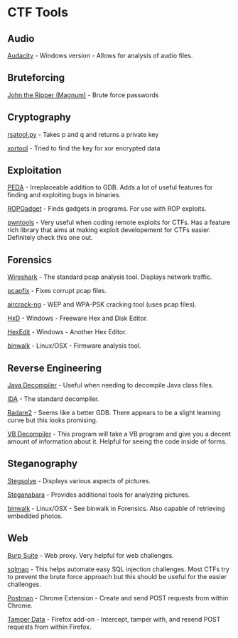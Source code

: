 # CTF Tools
## Audio
[Audacity](http://www.fosshub.com/Audacity.html/audacity-win-2.1.0.exe) - Windows version - Allows for analysis of audio files.

## Bruteforcing
[John the Ripper (Magnum)](https://github.com/magnumripper/JohnTheRipper) - Brute force passwords

## Cryptography
[rsatool.py](https://github.com/ius/rsatool) - Takes p and q and returns a private key

[xortool](https://github.com/hellman/xortool) - Tried to find the key for xor encrypted data

## Exploitation
[PEDA](https://github.com/longld/peda) - Irreplaceable addition to GDB. Adds a lot of useful features for finding and exploiting bugs in binaries.

[ROPGadget](https://github.com/JonathanSalwan/ROPgadget) - Finds gadgets in programs. For use with ROP exploits.

[pwntools](https://github.com/Gallopsled/pwntools) - Very useful when coding remote exploits for CTFs. Has a feature rich library that aims at making exploit developement for CTFs easier. Definitely check this one out.

## Forensics
[Wireshark](https://www.wireshark.org/download.html) - The standard pcap analysis tool. Displays network traffic.

[pcapfix](https://github.com/Rup0rt/pcapfix) - Fixes corrupt pcap files.

[aircrack-ng](http://www.aircrack-ng.org/) - WEP and WPA-PSK cracking tool (uses pcap files).

[HxD](http://mh-nexus.de/en/downloads.php?product=HxD) - Windows - Freeware Hex and Disk Editor.

[HexEdit](http://www.hexedit.com/download.htm) - Windows - Another Hex Editor.

[binwalk](http://binwalk.org/) - Linux/OSX - Firmware analysis tool.

## Reverse Engineering
[Java Decompiler](http://jd.benow.ca/) - Useful when needing to decompile Java class files. 

[IDA](https://www.hex-rays.com/products/ida/support/download.shtml) - The standard decompiler.

[Radare2](https://github.com/radare/radare2) - Seems like a better GDB. There appears to be a slight learning curve but this looks promising. 

[VB Decompiler](https://www.vb-decompiler.org/download.htm) - This program will take a VB program and give you a decent amount of information about it. Helpful for seeing the code inside of forms.

## Steganography
[Stegsolve](https://www.wechall.net/de/forum/show/thread/527/Stegsolve_1.3/) - Displays various aspects of pictures.

[Steganabara](http://www.caesum.com/handbook/steganabara-1.1.1.tar.gz) - Provides additional tools for analyzing pictures.

[binwalk](http://binwalk.org/) - Linux/OSX - See binwalk in Forensics. Also capable of retrieving embedded photos.

## Web
[Burp Suite](http://portswigger.net/burp/download.html) - Web proxy. Very helpful for web challenges.

[sqlmap](http://sqlmap.org/) - This helps automate easy SQL injection challenges. Most CTFs try to prevent the brute force approach but this should be useful for the easier challenges.

[Postman](https://chrome.google.com/webstore/detail/postman/fhbjgbiflinjbdggehcddcbncdddomop?hl=en) - Chrome Extension - Create and send POST requests from within Chrome.

[Tamper Data](https://addons.mozilla.org/En-us/firefox/addon/tamper-data/) - Firefox add-on - Intercept, tamper with, and resend POST requests from within Firefox.
